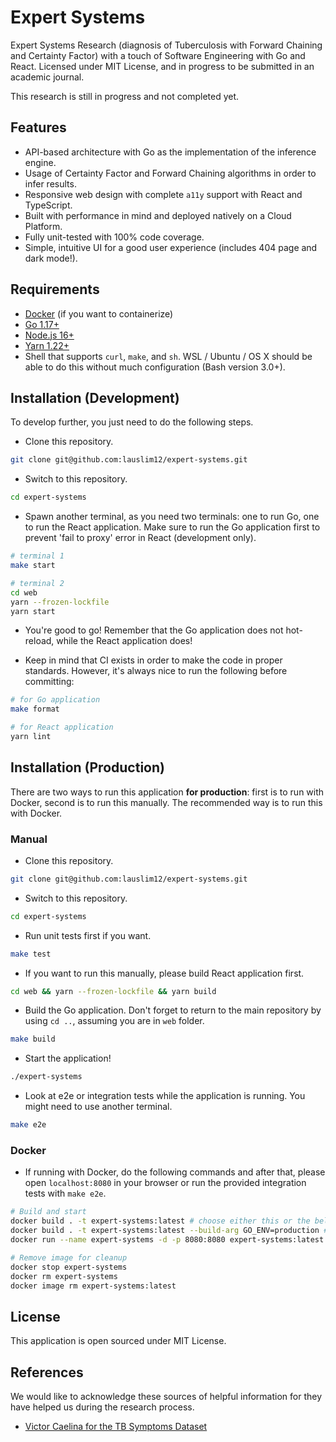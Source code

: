 # Expert Systems

Expert Systems Research (diagnosis of Tuberculosis with Forward Chaining and Certainty Factor) with a touch of Software Engineering with Go and React. Licensed under MIT License, and in progress to be submitted in an academic journal.

This research is still in progress and not completed yet.

## Features

- API-based architecture with Go as the implementation of the inference engine.
- Usage of Certainty Factor and Forward Chaining algorithms in order to infer results.
- Responsive web design with complete `a11y` support with React and TypeScript.
- Built with performance in mind and deployed natively on a Cloud Platform.
- Fully unit-tested with 100% code coverage.
- Simple, intuitive UI for a good user experience (includes 404 page and dark mode!).

## Requirements

- [Docker](https://www.docker.com/) (if you want to containerize)
- [Go 1.17+](https://golang.org/)
- [Node.js 16+](https://nodejs.org/en/)
- [Yarn 1.22+](https://yarnpkg.com/)
- Shell that supports `curl`, `make`, and `sh`. WSL / Ubuntu / OS X should be able to do this without much configuration (Bash version 3.0+).

## Installation (Development)

To develop further, you just need to do the following steps.

- Clone this repository.

```bash
git clone git@github.com:lauslim12/expert-systems.git
```

- Switch to this repository.

```bash
cd expert-systems
```

- Spawn another terminal, as you need two terminals: one to run Go, one to run the React application. Make sure to run the Go application first to prevent 'fail to proxy' error in React (development only).

```bash
# terminal 1
make start

# terminal 2
cd web
yarn --frozen-lockfile
yarn start
```

- You're good to go! Remember that the Go application does not hot-reload, while the React application does!

- Keep in mind that CI exists in order to make the code in proper standards. However, it's always nice to run the following before committing:

```bash
# for Go application
make format

# for React application
yarn lint
```

## Installation (Production)

There are two ways to run this application **for production**: first is to run with Docker, second is to run this manually. The recommended way is to run this with Docker.

### Manual

- Clone this repository.

```bash
git clone git@github.com:lauslim12/expert-systems.git
```

- Switch to this repository.

```bash
cd expert-systems
```

- Run unit tests first if you want.

```bash
make test
```

- If you want to run this manually, please build React application first.

```bash
cd web && yarn --frozen-lockfile && yarn build
```

- Build the Go application. Don't forget to return to the main repository by using `cd ..`, assuming you are in `web` folder.

```bash
make build
```

- Start the application!

```bash
./expert-systems
```

- Look at e2e or integration tests while the application is running. You might need to use another terminal.

```bash
make e2e
```

### Docker

- If running with Docker, do the following commands and after that, please open `localhost:8080` in your browser or run the provided integration tests with `make e2e`.

```bash
# Build and start
docker build . -t expert-systems:latest # choose either this or the below one
docker build . -t expert-systems:latest --build-arg GO_ENV=production # if you want HTTPS with 'X-Forwarded-Proto' header, some services like Heroku use this for HTTPS
docker run --name expert-systems -d -p 8080:8080 expert-systems:latest

# Remove image for cleanup
docker stop expert-systems
docker rm expert-systems
docker image rm expert-systems:latest
```

## License

This application is open sourced under MIT License.

## References

We would like to acknowledge these sources of helpful information for they have helped us during the research process.

- [Victor Caelina for the TB Symptoms Dataset](https://www.kaggle.com/victorcaelina/tuberculosis-symptoms)
